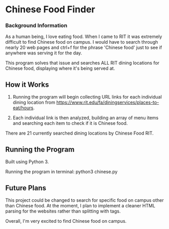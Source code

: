 
# Chinese Food Finder
### Background Information

As a human being, I love eating food. When I came to RIT it was extremely difficult to find Chinese food on campus. I would have to search through nearly 20 web pages and ctrl+f for the phrase 'Chinese food' just to see if anywhere was serving it for the day.

This program solves that issue and searches ALL RIT dining locations for Chinese food, displaying where it's being served at.

## How it Works
1) Running the program will begin collecting URL links for each individual dining location from https://www.rit.edu/fa/diningservices/places-to-eat/hours.

2) Each individual link is then analyzed, building an array of menu items and searching each item to check if it is Chinese food.

There are 21 currently searched dining locations by Chinese Food RIT.

## Running the Program
Built using Python 3.

Running the program in terminal:
python3 chinese.py

## Future Plans
This project could be changed to search for specific food on campus other than Chinese food. At the moment, I plan to implement a cleaner HTML parsing for the websites rather than splitting with tags.

Overall, I'm very excited to find Chinese food on campus.